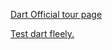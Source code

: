 [Dart Official tour page](https://dart.dev/guides/language/language-tour)

<a href="https://dartpad.dartlang.org/" target="_new">Test dart fleely.</a>

